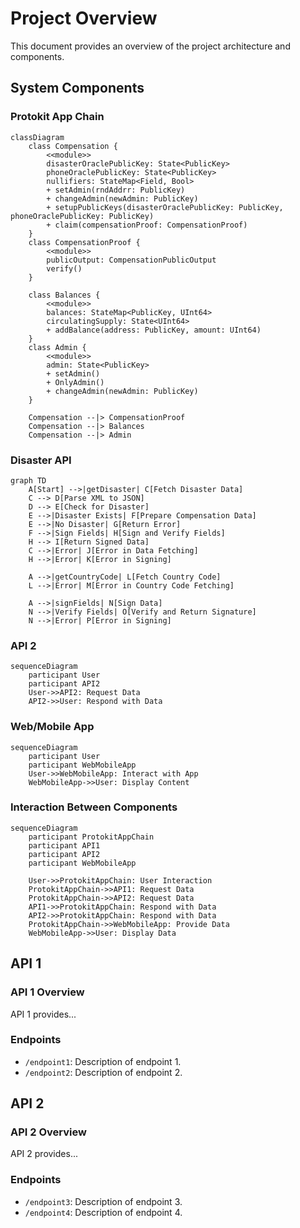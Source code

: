 # Project Overview

This document provides an overview of the project architecture and components.

## System Components

### Protokit App Chain

```mermaid
classDiagram
    class Compensation {
        <<module>> 
        disasterOraclePublicKey: State<PublicKey>
        phoneOraclePublicKey: State<PublicKey>
        nullifiers: StateMap<Field, Bool>
        + setAdmin(rndAddrr: PublicKey)
        + changeAdmin(newAdmin: PublicKey)
        + setupPublicKeys(disasterOraclePublicKey: PublicKey, phoneOraclePublicKey: PublicKey)
        + claim(compensationProof: CompensationProof)
    }
    class CompensationProof {
        <<module>> 
        publicOutput: CompensationPublicOutput
        verify()
    }
    
    class Balances {
        <<module>> 
        balances: StateMap<PublicKey, UInt64>
        circulatingSupply: State<UInt64>
        + addBalance(address: PublicKey, amount: UInt64)
    }
    class Admin {
        <<module>> 
        admin: State<PublicKey>
        + setAdmin()
        + OnlyAdmin()
        + changeAdmin(newAdmin: PublicKey)
    }
   
    Compensation --|> CompensationProof
    Compensation --|> Balances
    Compensation --|> Admin
```

### Disaster API 

```mermaid
graph TD
    A[Start] -->|getDisaster| C[Fetch Disaster Data]
    C --> D[Parse XML to JSON]
    D --> E[Check for Disaster]
    E -->|Disaster Exists| F[Prepare Compensation Data]
    E -->|No Disaster| G[Return Error]
    F -->|Sign Fields| H[Sign and Verify Fields]
    H --> I[Return Signed Data]
    C -->|Error| J[Error in Data Fetching]
    H -->|Error| K[Error in Signing]

    A -->|getCountryCode| L[Fetch Country Code]
    L -->|Error| M[Error in Country Code Fetching]

    A -->|signFields| N[Sign Data]
    N -->|Verify Fields| O[Verify and Return Signature]
    N -->|Error| P[Error in Signing]

```

### API 2

```mermaid
sequenceDiagram
    participant User
    participant API2
    User->>API2: Request Data
    API2->>User: Respond with Data
```

### Web/Mobile App

```mermaid
sequenceDiagram
    participant User
    participant WebMobileApp
    User->>WebMobileApp: Interact with App
    WebMobileApp->>User: Display Content
```

### Interaction Between Components

```mermaid
sequenceDiagram
    participant ProtokitAppChain
    participant API1
    participant API2
    participant WebMobileApp

    User->>ProtokitAppChain: User Interaction
    ProtokitAppChain->>API1: Request Data
    ProtokitAppChain->>API2: Request Data
    API1->>ProtokitAppChain: Respond with Data
    API2->>ProtokitAppChain: Respond with Data
    ProtokitAppChain->>WebMobileApp: Provide Data
    WebMobileApp->>User: Display Data
```

## API 1

### API 1 Overview

API 1 provides...

### Endpoints

- `/endpoint1`: Description of endpoint 1.
- `/endpoint2`: Description of endpoint 2.

## API 2

### API 2 Overview

API 2 provides...

### Endpoints

- `/endpoint3`: Description of endpoint 3.
- `/endpoint4`: Description of endpoint 4.
